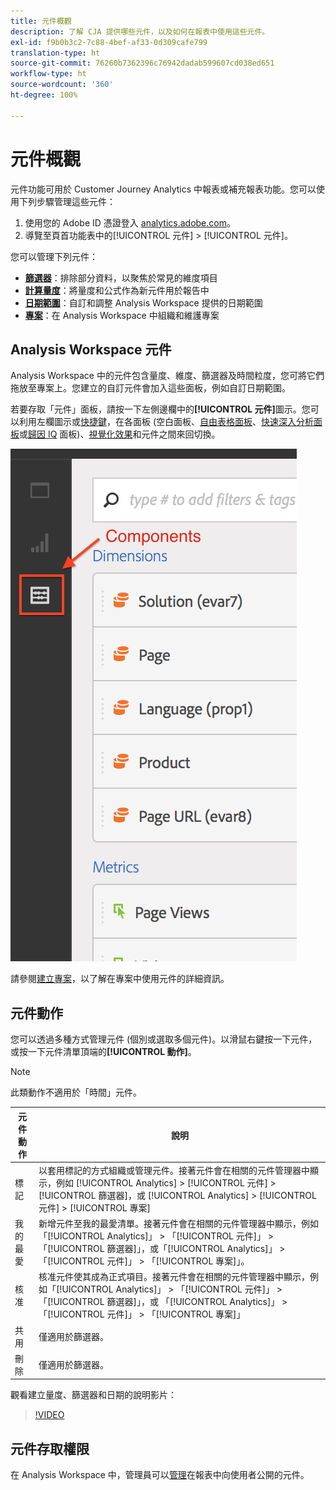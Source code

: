 ```yaml
---
title: 元件概觀
description: 了解 CJA 提供哪些元件，以及如何在報表中使用這些元件。
exl-id: f9b0b3c2-7c88-4bef-af33-0d309cafe799
translation-type: ht
source-git-commit: 76260b7362396c76942dadab599607cd038ed651
workflow-type: ht
source-wordcount: '360'
ht-degree: 100%

---
```


# 元件概觀

元件功能可用於 Customer Journey Analytics 中報表或補充報表功能。您可以使用下列步驟管理這些元件：

1. 使用您的 Adobe ID 憑證登入 [analytics.adobe.com](https://analytics.adobe.com)。
2. 導覽至頁首功能表中的[!UICONTROL 元件] > [!UICONTROL 元件]。

您可以管理下列元件：

* [**篩選器**](filters/filters-overview.md)：排除部分資料，以聚焦於常見的維度項目
* [**計算量度**](calc-metrics/calc-metr-overview.md)：將量度和公式作為新元件用於報告中
* [**日期範圍**](date-ranges/overview.md)：自訂和調整 Analysis Workspace 提供的日期範圍
* [**專案**](/help/analysis-workspace/home.md)：在 Analysis Workspace 中組織和維護專案

## Analysis Workspace 元件

Analysis Workspace 中的元件包含量度、維度、篩選器及時間粒度，您可將它們拖放至專案上。您建立的自訂元件會加入這些面板，例如自訂日期範圍。

若要存取「元件」面板，請按一下左側邊欄中的&#x200B;**[!UICONTROL 元件]**&#x200B;圖示。您可以利用左欄圖示或[快捷鍵](/help/analysis-workspace/build-workspace-project/fa-shortcut-keys.md)，在各面板 (空白面板、[自由表格面板](/help/analysis-workspace/visualizations/freeform-table/freeform-table.md)、[快速深入分析面板](/help/analysis-workspace/c-panels/quickinsight.md)或[歸因 IQ](/help/analysis-workspace/c-panels/attribution.md) 面板)、[視覺化效果](/help/analysis-workspace/visualizations/freeform-analysis-visualizations.md)和元件之間來回切換。

![](assets/components.png)

請參閱[建立專案](/help/analysis-workspace/home.md)，以了解在專案中使用元件的詳細資訊。

## 元件動作

您可以透過多種方式管理元件 (個別或選取多個元件)。以滑鼠右鍵按一下元件，或按一下元件清單頂端的&#x200B;**[!UICONTROL 動作]**。

>[!NOTE]
>
>此類動作不適用於「時間」元件。

| 元件動作 | 說明 |
| --- | --- |
| 標記 | 以套用標記的方式組織或管理元件。接著元件會在相關的元件管理器中顯示，例如 [!UICONTROL Analytics] > [!UICONTROL 元件] > [!UICONTROL 篩選器]，或 [!UICONTROL Analytics] > [!UICONTROL 元件] > [!UICONTROL 專案] |
| 我的最愛 | 新增元件至我的最愛清單。接著元件會在相關的元件管理器中顯示，例如「[!UICONTROL Analytics]」 > 「[!UICONTROL 元件]」 > 「[!UICONTROL 篩選器]」，或「[!UICONTROL Analytics]」 > 「[!UICONTROL 元件]」 > 「[!UICONTROL 專案]」。 |
| 核准 | 核准元件使其成為正式項目。接著元件會在相關的元件管理器中顯示，例如「[!UICONTROL Analytics]」 > 「[!UICONTROL 元件]」 > 「[!UICONTROL 篩選器]」，或 「[!UICONTROL Analytics]」 > 「[!UICONTROL 元件]」 > 「[!UICONTROL 專案]」 |
| 共用 | 僅適用於篩選器。 |
| 刪除 | 僅適用於篩選器。 |

觀看建立量度、篩選器和日期的說明影片：

>[!VIDEO](https://video.tv.adobe.com/v/23979)

## 元件存取權限

在 Analysis Workspace 中，管理員可以[管理](/help/analysis-workspace/curate-share/curate.md)在報表中向使用者公開的元件。
